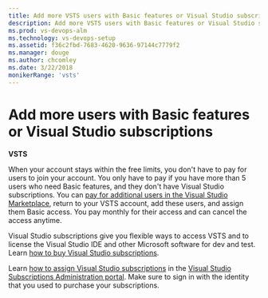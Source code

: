 ```yaml
---
title: Add more VSTS users with Basic features or Visual Studio subscriptions
description: Add more VSTS users with Basic features or Visual Studio subscriptions
ms.prod: vs-devops-alm
ms.technology: vs-devops-setup
ms.assetid: f36c2fbd-7683-4620-9636-97144c7779f2
ms.manager: douge
ms.author: chcomley
ms.date: 3/22/2018
monikerRange: 'vsts'
---
```



# Add more users with Basic features or Visual Studio subscriptions

**VSTS**

When your account stays within the free limits, you don't have to pay for users to join your account.
You only have to pay if you have more than 5 users who need Basic features, and they don't have Visual Studio subscriptions.
You can [pay for additional users in the Visual Studio Marketplace](../billing/buy-basic-access-add-users.md), 
return to your VSTS account, add these users, and assign them Basic access. 
You pay monthly for their access and can cancel the access anytime.

Visual Studio subscriptions give you flexible ways to access VSTS and to license the Visual Studio IDE and other Microsoft software for dev and test. 
Learn [how to buy Visual Studio subscriptions](https://docs.microsoft.com/visualstudio/subscriptions/vscloud-overview). 

Learn [how to assign Visual Studio subscriptions](https://docs.microsoft.com/visualstudio/subscriptions/assign-license) 
in the [Visual Studio Subscriptions Administration portal](https://manage.visualstudio.com/_apis/Home/redirect?RedirectSource=Commerce). 
Make sure to sign in with the identity that you used to purchase your subscriptions.

